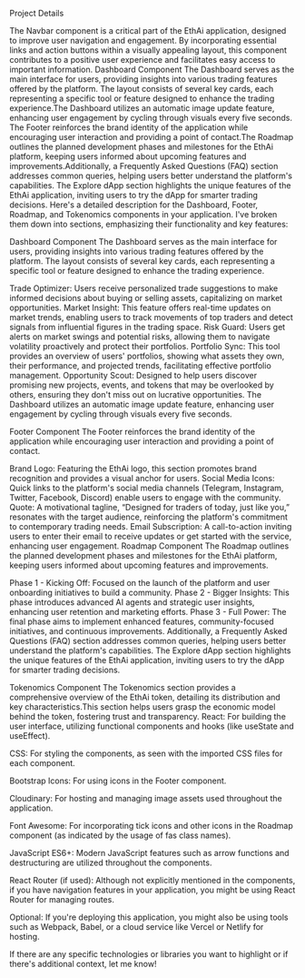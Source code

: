 Project Details 

The Navbar component is a critical part of the EthAi application, designed to improve user navigation and engagement. By incorporating essential links and action buttons within a visually appealing layout, this component contributes to a positive user experience and facilitates easy access to important information.
Dashboard Component
The Dashboard serves as the main interface for users, providing insights into various trading features offered by the platform. The layout consists of several key cards, each representing a specific tool or feature designed to enhance the trading experience.The Dashboard utilizes an automatic image update feature, enhancing user engagement by cycling through visuals every five seconds.
The Footer reinforces the brand identity of the application while encouraging user interaction and providing a point of contact.The Roadmap outlines the planned development phases and milestones for the EthAi platform, keeping users informed about upcoming features and improvements.Additionally, a Frequently Asked Questions (FAQ) section addresses common queries, helping users better understand the platform's capabilities. The Explore dApp section highlights the unique features of the EthAi application, inviting users to try the dApp for smarter trading decisions.
Here's a detailed description for the Dashboard, Footer, Roadmap, and Tokenomics components in your application. I've broken them down into sections, emphasizing their functionality and key features:

Dashboard Component
The Dashboard serves as the main interface for users, providing insights into various trading features offered by the platform. The layout consists of several key cards, each representing a specific tool or feature designed to enhance the trading experience.

Trade Optimizer: Users receive personalized trade suggestions to make informed decisions about buying or selling assets, capitalizing on market opportunities.
Market Insight: This feature offers real-time updates on market trends, enabling users to track movements of top traders and detect signals from influential figures in the trading space.
Risk Guard: Users get alerts on market swings and potential risks, allowing them to navigate volatility proactively and protect their portfolios.
Portfolio Sync: This tool provides an overview of users' portfolios, showing what assets they own, their performance, and projected trends, facilitating effective portfolio management.
Opportunity Scout: Designed to help users discover promising new projects, events, and tokens that may be overlooked by others, ensuring they don't miss out on lucrative opportunities.
The Dashboard utilizes an automatic image update feature, enhancing user engagement by cycling through visuals every five seconds.

Footer Component
The Footer reinforces the brand identity of the application while encouraging user interaction and providing a point of contact.

Brand Logo: Featuring the EthAi logo, this section promotes brand recognition and provides a visual anchor for users.
Social Media Icons: Quick links to the platform's social media channels (Telegram, Instagram, Twitter, Facebook, Discord) enable users to engage with the community.
Quote: A motivational tagline, “Designed for traders of today, just like you,” resonates with the target audience, reinforcing the platform's commitment to contemporary trading needs.
Email Subscription: A call-to-action inviting users to enter their email to receive updates or get started with the service, enhancing user engagement.
Roadmap Component
The Roadmap outlines the planned development phases and milestones for the EthAi platform, keeping users informed about upcoming features and improvements.

Phase 1 - Kicking Off: Focused on the launch of the platform and user onboarding initiatives to build a community.
Phase 2 - Bigger Insights: This phase introduces advanced AI agents and strategic user insights, enhancing user retention and marketing efforts.
Phase 3 - Full Power: The final phase aims to implement enhanced features, community-focused initiatives, and continuous improvements.
Additionally, a Frequently Asked Questions (FAQ) section addresses common queries, helping users better understand the platform's capabilities. The Explore dApp section highlights the unique features of the EthAi application, inviting users to try the dApp for smarter trading decisions.

Tokenomics Component
The Tokenomics section provides a comprehensive overview of the EthAi token, detailing its distribution and key characteristics.This section helps users grasp the economic model behind the token, fostering trust and transparency.
React: For building the user interface, utilizing functional components and hooks (like useState and useEffect).

CSS: For styling the components, as seen with the imported CSS files for each component.

Bootstrap Icons: For using icons in the Footer component.

Cloudinary: For hosting and managing image assets used throughout the application.

Font Awesome: For incorporating tick icons and other icons in the Roadmap component (as indicated by the usage of fas class names).

JavaScript ES6+: Modern JavaScript features such as arrow functions and destructuring are utilized throughout the components.

React Router (if used): Although not explicitly mentioned in the components, if you have navigation features in your application, you might be using React Router for managing routes.

Optional: If you're deploying this application, you might also be using tools such as Webpack, Babel, or a cloud service like Vercel or Netlify for hosting.

If there are any specific technologies or libraries you want to highlight or if there's additional context, let me know!






